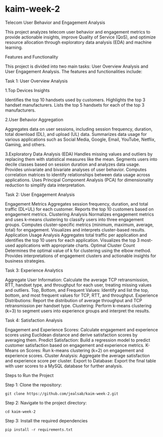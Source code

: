 # kaim-week-2

Telecom User Behavior and Engagement Analysis

This project analyzes telecom user behavior and engagement metrics to provide actionable insights, improve Quality of Service (QoS), and optimize resource allocation through exploratory data analysis (EDA) and machine learning.

Features and Functionality

This project is divided into two main tasks: User Overview Analysis and User Engagement Analysis. The features and functionalities include:

Task 1: User Overview Analysis

1.Top Devices Insights

Identifies the top 10 handsets used by customers.
Highlights the top 3 handset manufacturers.
Lists the top 5 handsets for each of the top 3 manufacturers.

2.User Behavior Aggregation

Aggregates data on user sessions, including session frequency, duration, total download (DL), and upload (UL) data.
Summarizes data usage for various applications such as Social Media, Google, Email, YouTube, Netflix, Gaming, and others.

3.Exploratory Data Analysis (EDA)
Handles missing values and outliers by replacing them with statistical measures like the mean.
Segments users into decile classes based on session duration and analyzes data usage.
Provides univariate and bivariate analyses of user behavior.
Computes correlation matrices to identify relationships between data usage across applications.
Uses Principal Component Analysis (PCA) for dimensionality reduction to simplify data interpretation.

Task 2: User Engagement Analysis

Engagement Metrics
Aggregates session frequency, duration, and total traffic (DL+UL) for each customer.
Reports the top 10 customers based on engagement metrics.
Clustering Analysis
Normalizes engagement metrics and uses k-means clustering to classify users into three engagement groups.
Computes cluster-specific metrics (minimum, maximum, average, total) for engagement.
Visualizes and interprets cluster-based results.
Application Usage Analysis
Aggregates total traffic per application and identifies the top 10 users for each application.
Visualizes the top 3 most-used applications with appropriate charts.
Optimal Cluster Count
Determines the optimal value of k for clustering using the elbow method.
Provides interpretations of engagement clusters and actionable insights for business strategies.

Task 3: Experience Analytics

Aggregate User Information: Calculate the average TCP retransmission, RTT, handset type, and throughput for each user, treating missing values and outliers.
Top, Bottom, and Frequent Values: Identify and list the top, bottom, and most frequent values for TCP, RTT, and throughput.
Experience Distributions: Report the distribution of average throughput and TCP retransmission per handset type.
Clustering: Perform k-means clustering (k=3) to segment users into experience groups and interpret the results.

Task 4: Satisfaction Analysis

Engagement and Experience Scores: Calculate engagement and experience scores using Euclidean distance and derive satisfaction scores by averaging them.
Predict Satisfaction: Build a regression model to predict customer satisfaction based on engagement and experience metrics.
K-Means on Scores: Run k-means clustering (k=2) on engagement and experience scores.
Cluster Analysis: Aggregate the average satisfaction and experience score per cluster.
Export to Database: Export the final table with user scores to a MySQL database for further analysis.

Steps to Run the Project

Step 1: Clone the repository:

    git clone https://github.com/jealsab/kaim-week-2.git

Step 2: Navigate to the project directory:

    cd kaim-week-2

Step 3: Install the required dependencies

    pip install -r requirements.txt
